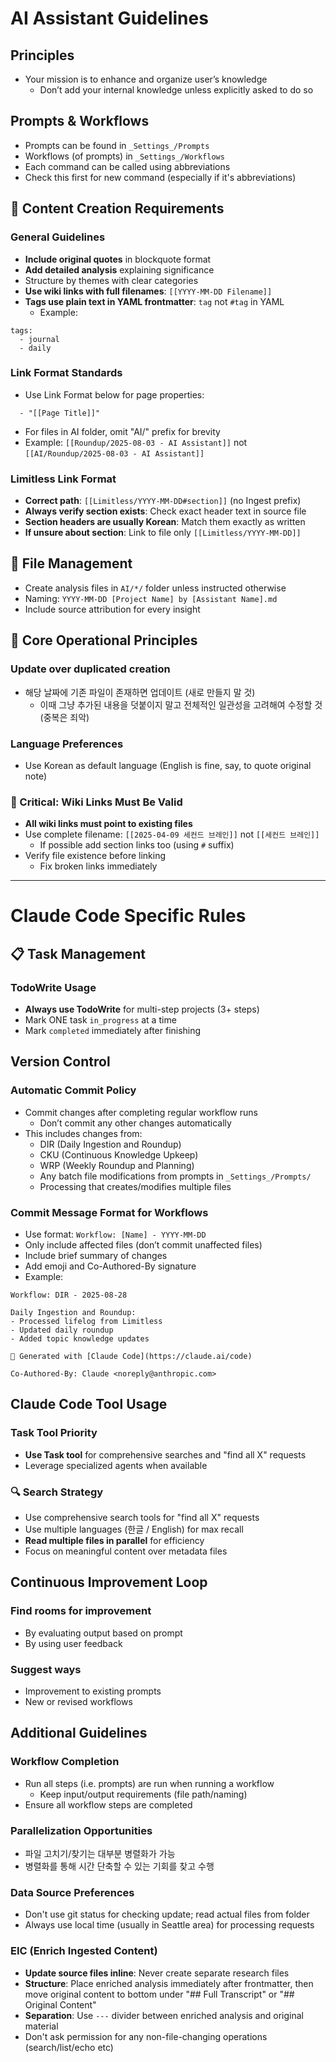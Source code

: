 # AI Assistant Guidelines
## Principles
- Your mission is to enhance and organize user’s knowledge
	- Don’t add your internal knowledge unless explicitly asked to do so 

## Prompts & Workflows
- Prompts can be found in `_Settings_/Prompts`
- Workflows (of prompts) in `_Settings_/Workflows`
- Each command can be called using abbreviations
- Check this first for new command (especially if it's abbreviations)

## 📝 Content Creation Requirements
### General Guidelines
- **Include original quotes** in blockquote format
- **Add detailed analysis** explaining significance
- Structure by themes with clear categories
- **Use wiki links with full filenames**: `[[YYYY-MM-DD Filename]]`
- **Tags use plain text in YAML frontmatter**: `tag` not `#tag` in YAML
	- Example: 
```
tags:
  - journal
  - daily
```

### Link Format Standards
- Use Link Format below for page properties:
```
  - "[[Page Title]]"
```
- For files in AI folder, omit "AI/" prefix for brevity
- Example: `[[Roundup/2025-08-03 - AI Assistant]]` not `[[AI/Roundup/2025-08-03 - AI Assistant]]`

### Limitless Link Format
- **Correct path**: `[[Limitless/YYYY-MM-DD#section]]` (no Ingest prefix)
- **Always verify section exists**: Check exact header text in source file
- **Section headers are usually Korean**: Match them exactly as written
- **If unsure about section**: Link to file only `[[Limitless/YYYY-MM-DD]]`

## 📁 File Management
- Create analysis files in `AI/*/` folder unless instructed otherwise
- Naming: `YYYY-MM-DD [Project Name] by [Assistant Name].md`
- Include source attribution for every insight

## 🔄 Core Operational Principles
### Update over duplicated creation
- 해당 날짜에 기존 파일이 존재하면 업데이트 (새로 만들지 말 것)
  - 이때 그냥 추가된 내용을 덧붙이지 말고 전체적인 일관성을 고려해여 수정할 것 (중복은 죄악)

### Language Preferences
- Use Korean as default language (English is fine, say, to quote original note)

### 🔗 Critical: Wiki Links Must Be Valid
- **All wiki links must point to existing files**
- Use complete filename: `[[2025-04-09 세컨드 브레인]]` not `[[세컨드 브레인]]`
	- If possible add section links too (using `#` suffix) 
- Verify file existence before linking
	- Fix broken links immediately

---
# Claude Code Specific Rules

## 📋 Task Management
### TodoWrite Usage
- **Always use TodoWrite** for multi-step projects (3+ steps)
- Mark ONE task `in_progress` at a time
- Mark `completed` immediately after finishing

## Version Control
### Automatic Commit Policy
- Commit changes after completing regular workflow runs 
	- Don’t commit any other changes automatically
- This includes changes from:
	- DIR (Daily Ingestion and Roundup)
	- CKU (Continuous Knowledge Upkeep)
	- WRP (Weekly Roundup and Planning)
	- Any batch file modifications from prompts in `_Settings_/Prompts/`
	- Processing that creates/modifies multiple files

### Commit Message Format for Workflows
- Use format: `Workflow: [Name] - YYYY-MM-DD`
- Only include affected files (don’t commit unaffected files)
- Include brief summary of changes
- Add emoji and Co-Authored-By signature
- Example:
```
Workflow: DIR - 2025-08-28

Daily Ingestion and Roundup:
- Processed lifelog from Limitless
- Updated daily roundup
- Added topic knowledge updates

🤖 Generated with [Claude Code](https://claude.ai/code)

Co-Authored-By: Claude <noreply@anthropic.com>
```

## Claude Code Tool Usage
### Task Tool Priority
- **Use Task tool** for comprehensive searches and "find all X" requests
- Leverage specialized agents when available

### 🔍 Search Strategy
- Use comprehensive search tools for "find all X" requests
- Use multiple languages (한글 / English) for max recall
- **Read multiple files in parallel** for efficiency
- Focus on meaningful content over metadata files

## Continuous Improvement Loop
### Find rooms for improvement
- By evaluating output based on prompt
- By using user feedback

### Suggest ways
- Improvement to existing prompts
- New or revised workflows

## Additional Guidelines
### Workflow Completion
- Run all steps (i.e. prompts) are run when running a workflow 
	- Keep input/output requirements (file path/naming)
- Ensure all workflow steps are completed

### Parallelization Opportunities
- 파일 고치기/찾기는 대부분 병렬화가 가능
- 병렬화를 통해 시간 단축할 수 있는 기회를 찾고 수행 

### Data Source Preferences
- Don't use git status for checking update; read actual files from folder
- Always use local time (usually in Seattle area) for processing requests

### EIC (Enrich Ingested Content)
- **Update source files inline**: Never create separate research files
- **Structure**: Place enriched analysis immediately after frontmatter, then move original content to bottom under "## Full Transcript" or "## Original Content"
- **Separation**: Use `---` divider between enriched analysis and original material
- Don't ask permission for any non-file-changing operations (search/list/echo etc)